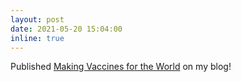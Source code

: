 ```yaml
---
layout: post
date: 2021-05-20 15:04:00
inline: true
---
```


Published <a href="https://blog.hashin.me/2021/05/20/making-vaccines-for-the-world/" target="_blank">Making Vaccines for the World</a> on my blog!

